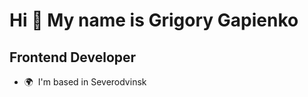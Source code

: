 Hi 👋 My name is Grigory Gapienko
=================================

Frontend Developer
------------------

* 🌍  I'm based in Severodvinsk
